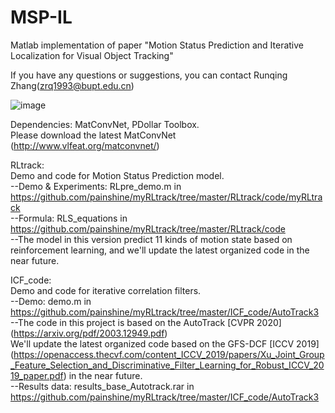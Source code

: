# MSP-IL
Matlab implementation of paper "Motion Status Prediction and Iterative Localization for Visual Object Tracking"

If you have any questions or suggestions, you can contact Runqing Zhang(zrq1993@bupt.edu.cn)

![image](https://github.com/painshine/myRLtrack/tree/master/main_framework.jpg)


Dependencies:
MatConvNet, PDollar Toolbox.   
Please download the latest MatConvNet (http://www.vlfeat.org/matconvnet/)   

RLtrack:  
Demo and code for Motion Status Prediction model.  
--Demo & Experiments: RLpre_demo.m in https://github.com/painshine/myRLtrack/tree/master/RLtrack/code/myRLtrack  
--Formula: RLS_equations in https://github.com/painshine/myRLtrack/tree/master/RLtrack/code  
--The model in this version predict 11 kinds of motion state based on reinforcement learning, and we'll update the latest organized code in the near future.  

ICF_code:  
Demo and code for iterative correlation filters.  
--Demo: demo.m in https://github.com/painshine/myRLtrack/tree/master/ICF_code/AutoTrack3  
--The code in this project is based on the AutoTrack [CVPR 2020] (https://arxiv.org/pdf/2003.12949.pdf)  
We'll update the latest organized code based on the GFS-DCF [ICCV 2019]  (https://openaccess.thecvf.com/content_ICCV_2019/papers/Xu_Joint_Group_Feature_Selection_and_Discriminative_Filter_Learning_for_Robust_ICCV_2019_paper.pdf) in the near future.  
--Results data: results_base_Autotrack.rar in https://github.com/painshine/myRLtrack/tree/master/ICF_code/AutoTrack3  

